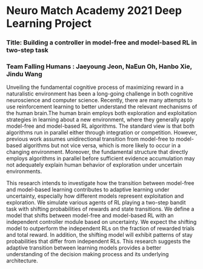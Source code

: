 # Neuro Match Academy 2021 Deep Learning Project

### Title: Building a controller in model-free and model-based RL in two-step task

### Team Falling Humans : Jaeyoung Jeon, NaEun Oh, Hanbo Xie, Jindu Wang 


Unveiling the fundamental cognitive process of maximizing reward in a naturalistic environment has been a long-going challenge in both cognitive neuroscience and computer science. Recently, there are many attempts to use reinforcement learning to better understand the relevant mechanisms of the human brain.The human brain employs both exploration and exploitation strategies in learning about a new environment, where they generally apply model-free and model-based RL algorithms. The standard view is that both algorithms run in parallel either through integration or competition. However, previous work assumes unidirectional transition from model-free to model-based algorithms but not vice versa, which is more likely to occur in a changing environment. Moreover, the fundamental structure that directly employs algorithms in parallel before sufficient evidence accumulation may not adequately explain human behavior of exploration under uncertain environments.

This research intends to investigate how the transition between model-free and model-based learning contributes to adaptive learning under uncertainty, especially how different models represent exploitation and exploration. We simulate various agents of RL playing a two-step bandit task with shifting probabilities of rewards and state transitions. We define a model that shifts between model-free and model-based RL with an independent controller module based on uncertainty. We expect the shifting model to outperform the independent RLs on the fraction of rewarded trials and total reward. In addition, the shifting model will exhibit patterns of stay probabilities that differ from independent RLs. This research suggests the adaptive transition between learning models provides a better understanding of the decision making process and its underlying architecture.
